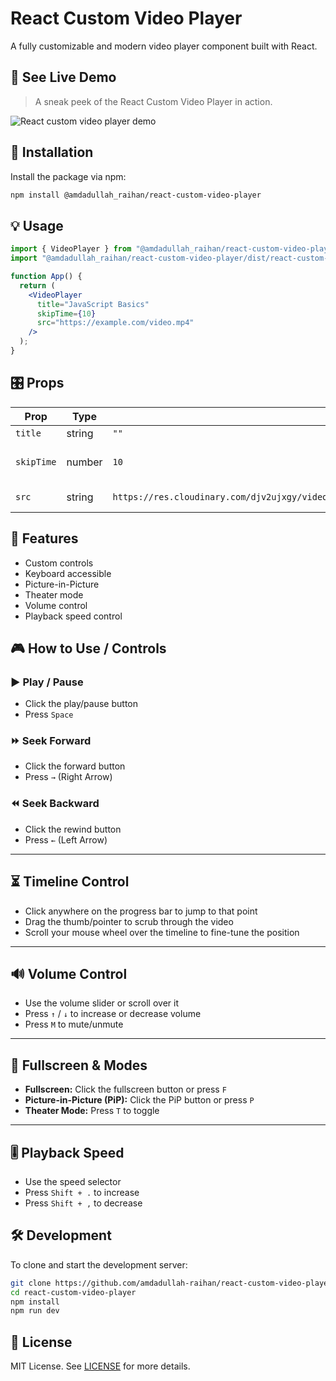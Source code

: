 # React Custom Video Player

A fully customizable and modern video player component built with React. 


## 🔴 See Live Demo

> A sneak peek of the React Custom Video Player in action.

![React custom video player demo](https://github.com/user-attachments/assets/2dfad1c2-48b9-4a0e-b3db-005ba7f02d8f)

## 🚀 Installation

Install the package via npm:

```bash
npm install @amdadullah_raihan/react-custom-video-player
```

## 💡 Usage

```jsx
import { VideoPlayer } from "@amdadullah_raihan/react-custom-video-player";
import "@amdadullah_raihan/react-custom-video-player/dist/react-custom-video-player.css";

function App() {
  return (
    <VideoPlayer
      title="JavaScript Basics"
      skipTime={10}
      src="https://example.com/video.mp4"
    />
  );
}
```

## 🎛 Props

| Prop       | Type   | Default                                                                                                                                                            | Description                       |
| ---------- | ------ | ------------------------------------------------------------------------------------------------------------------------------------------------------------------ | --------------------------------- |
| `title`    | string | `""`                                                                                                                                                               | The video title                   |
| `skipTime` | number | `10`                                                                                                                                                               | Seconds to skip on forward/rewind |
| `src`      | string | `https://res.cloudinary.com/djv2ujxgy/video/upload/v1740465372/courses/67bd6083318babfd4e0805b1/modules/67bd6362318babfd4e0806c7/lessons/u86n2issdtecvvhyahpy.mp4` | The video source URL              |

## 🎉 Features

- Custom controls
- Keyboard accessible
- Picture-in-Picture
- Theater mode
- Volume control
- Playback speed control

## 🎮 How to Use / Controls

### ▶️ Play / Pause

- Click the play/pause button
- Press `Space`

### ⏩ Seek Forward

- Click the forward button
- Press `→` (Right Arrow)

### ⏪ Seek Backward

- Click the rewind button
- Press `←` (Left Arrow)

---

## ⏳ Timeline Control

- Click anywhere on the progress bar to jump to that point
- Drag the thumb/pointer to scrub through the video
- Scroll your mouse wheel over the timeline to fine-tune the position

---

## 🔊 Volume Control

- Use the volume slider or scroll over it
- Press `↑` / `↓` to increase or decrease volume
- Press `M` to mute/unmute

---

## 🔲 Fullscreen & Modes

- **Fullscreen:** Click the fullscreen button or press `F`
- **Picture-in-Picture (PiP):** Click the PiP button or press `P`
- **Theater Mode:** Press `T` to toggle

---

## 🎚 Playback Speed

- Use the speed selector
- Press `Shift + .` to increase
- Press `Shift + ,` to decrease

## 🛠 Development

To clone and start the development server:

```bash
git clone https://github.com/amdadullah-raihan/react-custom-video-player.git
cd react-custom-video-player
npm install
npm run dev
```

## 📄 License

MIT License. See [LICENSE](./LICENSE) for more details.
